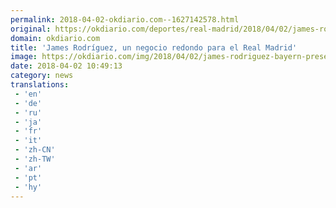 ```yaml
---
permalink: 2018-04-02-okdiario.com--1627142578.html
original: https://okdiario.com/deportes/real-madrid/2018/04/02/james-rodriguez-negocio-redondo-real-madrid-2051871
domain: okdiario.com
title: 'James Rodríguez, un negocio redondo para el Real Madrid'
image: https://okdiario.com/img/2018/04/02/james-rodriguez-bayern-presentacion.jpg
date: 2018-04-02 10:49:13
category: news
translations: 
 - 'en'
 - 'de'
 - 'ru'
 - 'ja'
 - 'fr'
 - 'it'
 - 'zh-CN'
 - 'zh-TW'
 - 'ar'
 - 'pt'
 - 'hy'
---
```



